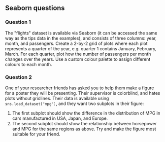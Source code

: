 ## Seaborn questions

### Question 1 
The "flights" dataset is available via Seaborn (it can be accessed the same way as the tips data in the examples), and consists of three columns: year, month, and passengers.
Create a 2-by-2 grid of plots where each plot represents a quarter of the year, e.g. quarter 1 contains January, February, March. For each quarter, plot how the number of passengers per month changes over the years. Use a custom colour palette to assign different colours to each month.

### Question 2
One of your researcher friends has asked you to help them make a figure for a poster they will be presenting. Their supervisor is colorblind, and hates plots without gridlines. Their data is available using `sns.load_dataset("mpg")`, and they want two subplots in their figure:
1. The first subplot should show the difference in the distribution of MPG in cars manufactured in USA, Japan, and Europe.
2. The second subplot should show the relationship between horsepower and MPG for the same regions as above.
Try and make the figure most suitable for your friend.
